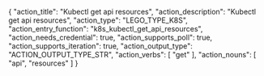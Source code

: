 {
"action_title": "Kubectl get api resources",
"action_description": "Kubectl get api resources",
"action_type": "LEGO_TYPE_K8S",
"action_entry_function": "k8s_kubectl_get_api_resources",
"action_needs_credential": true,
"action_supports_poll": true,
"action_supports_iteration": true,
"action_output_type": "ACTION_OUTPUT_TYPE_STR",
"action_verbs": [
"get"
],
"action_nouns": [
"api", 
"resources" 
]
}
